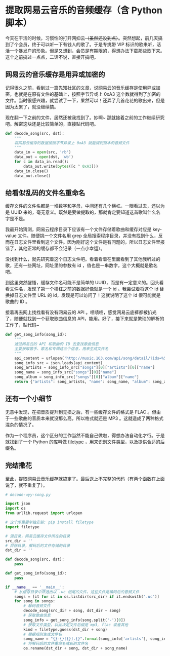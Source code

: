 # 提取网易云音乐的音频缓存（含 Python 脚本）

今天在干活的时候，习惯性的打开网抑云~~（虽然还没到点）~~。突然想起，前几天搞到了个会员，终于可以听一下有钱人的歌了。于是专挑带 VIP 标识的歌来听，活活一个暴发户的形象。但是又想到，会员是有期限的，得想办法下载那些歌下来。这个之前搞过一点点，二话不说，直接开搞吧。

## 网易云的音乐缓存是用异或加密的

记得很久之前，看到过一篇先知社区的文章，说网易云的音乐缓存是使用异或加密，也就是在原有文件的基础上，按照字节异或上 0xA3 这个数就得到了加密的文件。当时很感兴趣，就尝试了一下，果然可以！还弄了几首花花的歌出来，但是因为太累了，就没继续搞。

现在翻一下之前的文件，居然还被我找到了。妙啊~ 那就接着之前的工作继续研究吧。解密这块还是比较简单的，直接贴代码吧。

```python
def decode_song(src, dst):
    """
    将网易云缓存的数据按照字节异或上 0xA3 就能得到原本的音频文件
    """
    data_in = open(src, 'rb')
    data_out = open(dst, 'wb')
    for c in data_in.read():
        data_out.write(bytes([c ^ 0xA3]))
    data_in.close()
    data_out.close()
```

## 给看似乱码的文件名重命名

缓存文件的文件名都是一堆数字和字母，中间还有几个横杠。一眼看过去，还以为是 UUID 来的，毫无意义。既然是要做提取的，那就肯定要知道这首歌叫什么名字是不是。

我最开始猜测，网易云程序目录下应该有一个文件存储着歌曲和缓存对应是 key-value 文件。随便挑一个文件名用 grep 全局搜索程序目录，并没有找到什么，反而在日志文件里看到这个文件。因为刚好这个文件是有问题的，所以日志文件里报错了，其他正常的缓存都不会记录（一点小幸运）。

没找到什么，就先研究着这个日志文件吧。看着看着在里面看到了其他我听过的歌，还有一些网址，网址里的参数有 id ，值也是一串数字，这个大概就是歌名吧。

到这里突然醒悟，缓存文件名可能不是简单的 UUID，而是有一定意义的。回头看看文件名，发现了第一个横杠之前的数据好像就是一个 id 。我尝试着将这个 id 替换掉日志文件里 URL 的 id，发现是可以访问了！这就说明了这个 id 很可能就是歌曲的 ID 。

接着再去网上找找看有没有网易云的 API 。啧啧啧，感觉网易云底裤都被扒光了，随便就找到一个获取歌曲信息的 API，能用。好了，接下来就是繁琐的解析的工作了，贴代码~

```python
def get_song_info(song_id):
    """
    通过网易云的 API 和歌曲的 ID 去查找歌曲信息
    主要获取歌手、歌名和专辑这三个信息，用来生成文件名
    """
    api_content = urlopen('http://music.163.com/api/song/detail/?ids=%5B{}%5D'.format(song_id)).read().decode()
    song_info_src = json.loads(api_content)
    song_artists = song_info_src["songs"][0]["artists"][0]["name"]
    song_name = song_info_src["songs"][0]["name"]
    song_album = song_info_src["songs"][0]["album"]["name"]
    return {"artists": song_artists, "name": song_name, "album": song_album}
```

## 还有一个小细节

无意中发现，在把音质提升到无损之后，有一些缓存文件的格式是 FLAC 。但由于一些歌曲的音质本来就没那么高，所以格式就还是 MP3 。这就造成了两种格式混杂的情况了。

作为一个程序员，这个区分的工作当然不能自己做啦，得想办法自动化才行。于是就找到了一个 Python 的库叫做 [filetype](https://pypi.org/project/filetype/) ，用来识别文件类型，以及提供合适的后缀名。

## 完结撒花

至此，提取网易云音乐缓存就搞定了。最后送上不完整的代码（有两个函数在上面说了，就不重复了）。

```python
# decode-wyy-song.py

import json
import os
from urllib.request import urlopen

# 这个库需要单独安装: pip install filetype
import filetype

# 源目录，网易云缓存文件所在的目录
src_dir = ''
# 目标目录，解码后的文件存储的目录
dst_dir = ''

def decode_song(src, dst):
    pass

def get_song_info(song_id):
    pass

if __name__ == '__main__':
    # 从缓存目录中筛选出以 .uc 结尾的文件，这些文件是编码后的音频文件
    songs = [it for it in os.listdir(src_dir) if it.endswith('.uc')]
    for song in songs:
        # 解码音频文件
        decode_song(src_dir + song, dst_dir + song)
        # 获取歌曲信息
        song_info = get_song_info(song.split('-')[0])
        # 获取文件类型，以此决定文件后缀是 mp3, flac 或者其他
        kind = filetype.guess(dst_dir + song)
        # 根据规则生成文件名
        song_name = "{}-{}[{}].{}".format(song_info['artists'], song_info['name'], song_info['album'], kind.extension)
        # 将解码后的文件重命名成新的文件名
        os.rename(dst_dir + song, dst_dir + song_name)
```
